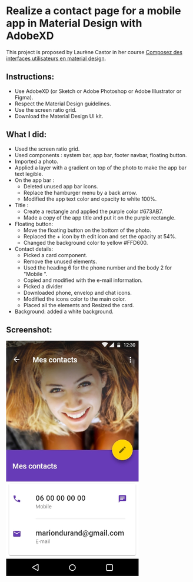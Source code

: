 # Realize a contact page for a mobile app in Material Design with AdobeXD
This project is proposed by Laurène Castor in her course [Composez des interfaces utilisateurs en material design](https://openclassrooms.com/fr/courses/3936801-composez-des-interfaces-utilisateurs-en-material-design/4427381).

## Instructions:
* Use AdobeXD (or Sketch or Adobe Photoshop or Adobe Illustrator or Figma).
* Respect the Material Design guidelines.
* Use the screen ratio grid.
* Download the Material Design UI kit.

## What I did:
* Used the screen ratio grid.  
* Used components : system bar, app bar, footer navbar, floating button.  
* Imported a photo.  
* Applied a layer with a gradient on top of the photo to make the app bar text legible.  
* On the app bar :  
  * Deleted unused app bar icons.  
  * Replace the hamburger menu by a back arrow.  
  * Modified the app text color and opacity to white 100%.  
* Title :  
  * Create a rectangle and applied the purple color #673AB7.   
  * Made a copy of the app title and put it on the purple rectangle.  
* Floating button:  
  * Move the floating button on the bottom of the photo.    
  * Replaced the + icon by th edit icon and set the opacity at 54%.  
  * Changed the background color to yellow #FFD600.  
* Contact details:  
  * Picked a card component.  
  * Remove the unused elements.  
  * Used the heading 6  for the phone number and the body 2 for "Mobile ".  
  * Copied and modified with the e-mail information.  
  * Picked a divider  
  * Downloaded phone, envelop and chat icons.  
  * Modified the icons color to the main color.  
  * Placed all the elements and Resized the card.   
* Background: added a white background.  

## Screenshot:
![material design - contact page - sandrinemanguy](https://github.com/s-manguy/projects/blob/main/webdesign/material-design-contact-page/Material%20design%20_%20Mes%20contacts.jpg)
